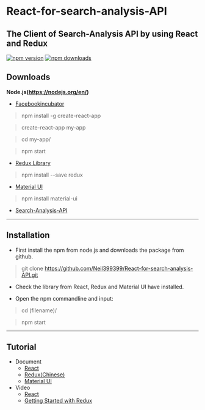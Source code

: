 # React-for-search-analysis-API
## The Client of Search-Analysis API by using React and Redux
[![npm version](https://img.shields.io/npm/v/redux.svg?style=flat-square)](https://www.npmjs.com/package/redux)
[![npm downloads](https://img.shields.io/npm/dm/redux.svg?style=flat-square)](https://www.npmjs.com/package/redux)
## Downloads
**Node.js(https://nodejs.org/en/)**

- [Facebookincubator](https://github.com/facebookincubator/create-react-app)
>npm install -g create-react-app

>create-react-app my-app

>cd my-app/

>npm start


- [Redux Library](https://www.npmjs.com/package/redux)
>npm install --save redux

- [Material UI](https://www.npmjs.com/package/material-ui)
>npm install material-ui

- [Search-Analysis-API](https://github.com/Neil399399/search-analysis-API)

----
## Installation
* First install the npm from node.js and downloads the package from github.
>git clone 
https://github.com/Neil399399/React-for-search-analysis-API.git

* Check the library from React, Redux and Material UI have installed.

* Open the npm commandline and input:
>cd (filename)/  

>npm start

----
## Tutorial
* Document
  - [React](https://egghead.io/courses/getting-started-with-redux)   
  - [Redux(Chinese)](https://chentsulin.github.io/redux/)
  - [Material UI](http://www.material-ui.com/#/components/app-bar)
* Video
  - [React](https://egghead.io/technologies/react)
  - [Getting Started with Redux](https://egghead.io/courses/getting-started-with-redux)
  


 